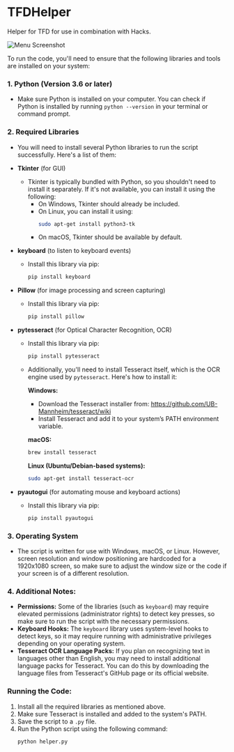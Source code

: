 # TFDHelper
Helper for TFD for use in combination with Hacks.

![Menu Screenshot](https://github.com/user-attachments/assets/0fc02944-e853-476d-9987-61ee00db7689)


To run the code, you'll need to ensure that the following libraries and tools are installed on your system:

### 1. **Python** (Version 3.6 or later)
   - Make sure Python is installed on your computer. You can check if Python is installed by running `python --version` in your terminal or command prompt.

### 2. **Required Libraries**
   - You will need to install several Python libraries to run the script successfully. Here's a list of them:
   
   - **Tkinter** (for GUI)
     - Tkinter is typically bundled with Python, so you shouldn't need to install it separately. If it's not available, you can install it using the following:
       - On Windows, Tkinter should already be included.
       - On Linux, you can install it using:
         ```bash
         sudo apt-get install python3-tk
         ```
       - On macOS, Tkinter should be available by default.

   - **keyboard** (to listen to keyboard events)
     - Install this library via pip:
       ```bash
       pip install keyboard
       ```

   - **Pillow** (for image processing and screen capturing)
     - Install this library via pip:
       ```bash
       pip install pillow
       ```

   - **pytesseract** (for Optical Character Recognition, OCR)
     - Install this library via pip:
       ```bash
       pip install pytesseract
       ```
     - Additionally, you'll need to install Tesseract itself, which is the OCR engine used by `pytesseract`. Here's how to install it:

       **Windows:**
       - Download the Tesseract installer from: https://github.com/UB-Mannheim/tesseract/wiki
       - Install Tesseract and add it to your system’s PATH environment variable.

       **macOS:**
       ```bash
       brew install tesseract
       ```

       **Linux (Ubuntu/Debian-based systems):**
       ```bash
       sudo apt-get install tesseract-ocr
       ```

   - **pyautogui** (for automating mouse and keyboard actions)
     - Install this library via pip:
       ```bash
       pip install pyautogui
       ```

### 3. **Operating System**
   - The script is written for use with Windows, macOS, or Linux. However, screen resolution and window positioning are hardcoded for a 1920x1080 screen, so make sure to adjust the window size or the code if your screen is of a different resolution.

### 4. **Additional Notes:**
   - **Permissions:** Some of the libraries (such as `keyboard`) may require elevated permissions (administrator rights) to detect key presses, so make sure to run the script with the necessary permissions.
   - **Keyboard Hooks:** The `keyboard` library uses system-level hooks to detect keys, so it may require running with administrative privileges depending on your operating system.
   - **Tesseract OCR Language Packs:** If you plan on recognizing text in languages other than English, you may need to install additional language packs for Tesseract. You can do this by downloading the language files from Tesseract's GitHub page or its official website.

### Running the Code:
1. Install all the required libraries as mentioned above.
2. Make sure Tesseract is installed and added to the system's PATH.
3. Save the script to a `.py` file.
4. Run the Python script using the following command:
   ```bash
   python helper.py
   ```
